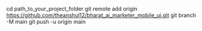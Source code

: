 cd path_to_your_project_folder
git remote add origin https://github.com/theanshul12/bharat_ai_marketer_mobile_ui.git
git branch -M main
git push -u origin main
